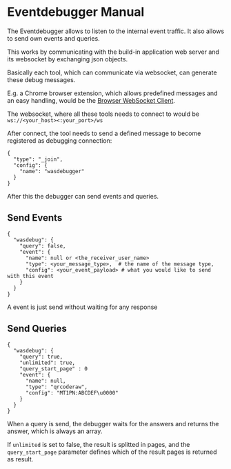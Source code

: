 # Eventdebugger Manual

The Eventdebugger allows to listen to the internal event traffic. It also allows to send own events and queries.

This works by communicating with the build-in application web server and its websocket by exchanging json objects.

Basically each tool, which can communicate via websocket, can generate these debug messages.

E.g. a Chrome browser extension, which allows predefined messages and an easy handling, would be the [Browser WebSocket Client](https://chromewebstore.google.com/detail/browser-websocket-client/mdmlhchldhfnfnkfmljgeinlffmdgkjo).

The websocket, where all these tools needs to connect to would be `ws://<your_host><:your_port>/ws`

After connect, the tool needs to send a defined message to become registered as debugging connection:

```
{
  "type": "_join",
  "config": {
    "name": "wasdebugger"
  }
}
```

After this the debugger can send events and queries.

## Send Events

```
{
  "wasdebug": {
    "query": false,
    "event": {
      "name": null or <the_receiver_user_name>
      "type": <your_message_type>,  # the name of the message type, 
      "config": <your_event_payload> # what you would like to send with this event
    }
  }
}
```

A event is just send without waiting for any response

## Send Queries


```
{
  "wasdebug": {
    "query": true,
    "unlimited": true,
    "query_start_page" : 0
    "event": {
      "name": null,
      "type": "qrcoderaw",
      "config": "MT1PN:ABCDEF\u0000"
    }
  }
}
```

When a query is send, the debugger waits for the answers and returns the answer, which is always an array.

If `unlimited` is set to false, the result is splitted in pages, and the `query_start_page` parameter defines which of the result pages is returned as result.


